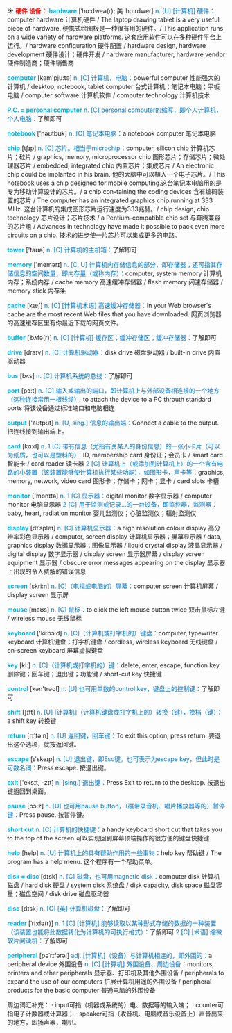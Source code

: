 ☀ <font color="red">**硬件 设备：**</font>
<font color="sky blue">**hardware**</font> [ˈhɑ:dweə(r); 美 ˈhɑ:rdwer]
<font color="#0070c0">n. [U] [计算机] 硬件：</font>computer hardware 计算机硬件 / The laptop drawing tablet is a very useful piece of hardware. 便携式绘图板是一种很有用的硬件。/ This application runs on a wide variety of hardware platforms. 这套应用软件可以在多种硬件平台上运行。/ hardware configuration 硬件配置 / hardware design, hardware development 硬件设计；硬件开发 / hardware manufacturer, hardware vendor 硬件制造商；硬件销售商

<font color="sky blue">**computer**</font> [kəm'pju:tə] 
<font color="#0070c0">n. [C] 计算机，电脑：</font>powerful computer 性能强大的计算机 / desktop, notebook, tablet computer 台式计算机；笔记本电脑；平板电脑 / computer software 计算机软件 / computer technology 计算机技术

<font color="sky blue">**P.C. = personal computer**</font> 
<font color="#0070c0">n. [C] personal computer的缩写，即个人计算机，个人电脑：</font>了解即可 

<font color="sky blue">**notebook**</font> ['nəʊtbʊk] 
<font color="#0070c0">n. [C] 笔记本电脑：</font>a notebook computer 笔记本电脑
           
<font color="sky blue">**chip**</font> [tʃɪp]
<font color="#0070c0">n. [C] 芯片。相当于microchip：</font>computer, silicon chip 计算机芯片；硅片 / graphics, memory, microprocessor chip 图形芯片；存储芯片；微处理器芯片 / embedded, integrated chip 内置芯片；集成芯片 / An electronic chip could be implanted in his brain. 他的大脑中可以植入一个电子芯片。/ This notebook uses a chip designed for mobile computing.这台笔记本电脑用的是专为移动计算设计的芯片。/ a chip con-taining the coding devices 含有编码装置的芯片 / The computer has an integrated graphics chip running at 333 MHz. 这台计算机的集成图形芯片运行速度为333兆赫。/ chip design, chip technology 芯片设计；芯片技术 / a Pentium-compatible chip set 与奔腾兼容的芯片组 / Advances in technology have made it possible to pack even more circuits on a chip. 技术的进步使一片芯片可以集成更多的电路。

<font color="sky blue">**tower**</font> ['taʊə] 
<font color="#0070c0">n. [C] 计算机的主机箱：</font>了解即可

<font color="sky blue">**memory**</font> ['memərɪ] 
<font color="#0070c0">n. [C, U] 计算机内存储信息的部分，即存储器；还可指其存储信息的空间数量，即内存量（或称内存）：</font>computer, system memory 计算机内存；系统内存 / cache memory 高速缓冲存储器 / flash memory 闪速存储器 / memory stick 内存条
           
<font color="sky blue">**cache**</font> [kæʃ]
<font color="#0070c0">n. [C] [计算机术语] 高速缓冲存储器：</font>In your Web browser's cache are the most recent Web files that you have downloaded. 网页浏览器的高速缓存区里有你最近下载的网页文件。
           
<font color="sky blue">**buffer**</font> [ˈbʌfə(r)]
<font color="#0070c0">n. [C] [计算机] 缓存区；缓冲存储区；缓冲存储器：</font>了解即可

<font color="sky blue">**drive**</font> [draɪv] 
<font color="#0070c0">n. [C] 计算机驱动器：</font>disk drive 磁盘驱动器 / built-in drive 内置驱动器

<font color="sky blue">**bus**</font> [bʌs] 
<font color="#0070c0">n. [C] 计算机系统的总线：</font>了解即可

<font color="sky blue">**port**</font> [pɔ:t] 
<font color="#0070c0">n. [C] 输入或输出的端口，即计算机上与外部设备相连接的一个地方（这种连接常用一根线缆）：</font>to attach the device to a PC throuth standard ports 将该设备通过标准端口和电脑相连

<font color="sky blue">**output**</font> ['aʊtpʊt] 
<font color="#0070c0">n. [U, sing.] 信息的输出端：</font>Connect a cable to the output. 把连线接到输出端上。

<font color="sky blue">**card**</font> [kɑːd] 
<font color="#0070c0">n. 1 [C] 带有信息（尤指有关某人的身份信息）的一张小卡片（可以为纸质，也可以是塑料的）：</font>ID, membership card 身份证；会员卡 / smart card 智能卡 / card reader 读卡器 <font color="#0070c0">2 [C] 计算机上（或添加到计算机上）的一个含有电路的小装置（该装置能够使计算机执行某些功能），如图形卡，声卡等：</font>graphics, memory, network, video card 图形卡；存储卡；网卡；显卡 / card slots 卡槽

<font color="sky blue">**monitor**</font> ['mɒnɪtə] 
<font color="#0070c0">n. 1 [C] 显示器：</font>digital monitor 数字显示器 / computer monitor 电脑显示器 <font color="#0070c0">2 [C] 用于监测或记录…的一台设备，即监控器，监测器：</font>baby, heart, radiation monitor 婴儿监测仪；心脏监测仪；辐射监测仪
           
<font color="sky blue">**display**</font> [dɪˈspleɪ]
<font color="#0070c0">n. [C] 计算机显示器：</font>a high resolution colour display 高分辨率彩色显示器 / computer, screen display 计算机显示器；屏幕显示器 / data, graphics display 数据显示器；图像显示器 / liquid crystal display 液晶显示器 / digital display 数字显示器 / display screen 显示器屏幕 / display screen equipment 显示器 / obscure error messages appearing on the display 显示器上出现的令人费解的错误信息
 
<font color="sky blue">**screen**</font> [skri:n] 
<font color="#0070c0">n. [C]（电视或电脑的）屏幕：</font>computer screen 计算机屏幕 / display screen 显示屏

<font color="sky blue">**mouse**</font> [maʊs] 
<font color="#0070c0">n. [C] 鼠标：</font>to click the left mouse button twice 双击鼠标左键 / wireless mouse 无线鼠标

<font color="sky blue">**keyboard**</font> ['ki:bɔ:d] 
<font color="#0070c0">n. [C]（计算机或打字机的）键盘：</font>computer, typewriter keyboard 计算机键盘；打字机键盘 / cordless, wireless keyboard 无线键盘 / on-screen keyboard 屏幕虚拟键盘

<font color="sky blue">**key**</font> [ki:] 
<font color="#0070c0">n. [C]（计算机或打字机的）键：</font>delete, enter, escape, function key 删除键；回车键；退出键；功能键 / short-cut key 快捷键

<font color="sky blue">**control**</font> [kən'trəʊl] 
<font color="#0070c0">n. [U] 也可用单数的control key，键盘上的控制键：</font>了解即可
           
<font color="sky blue">**shift**</font> [ʃɪft]
<font color="#0070c0">n. [U] [计算机]（计算机键盘或打字机上的）转换（键），换档（键）：</font>a shift key 转换键
 
<font color="sky blue">**return**</font> [rɪ'tə:n] 
<font color="#0070c0">n. [U] 返回键，回车键：</font>To exit this option, press return. 要退出这个选项，就按返回键。

<font color="sky blue">**escape**</font> [ɪ'skeɪp] 
<font color="#0070c0">n. [U] 退出键，即Esc键。也可表示为escape key，但此时是可数名词：</font>Press escape. 按退出键。

<font color="sky blue">**exit**</font> ['eksɪt, -zɪt] 
<font color="#0070c0">n. [sing.] 退出键：</font>Press Exit to return to the desktop. 按退出键返回到桌面。

<font color="sky blue">**pause**</font> [pɔ:z] 
<font color="#0070c0">n. [U] 也可用pause button，（磁带录音机、唱片播放器等的）暂停键：</font>Press pause. 按暂停键。 
           
<font color="sky blue">**short cut**</font>
<font color="#0070c0">n. [C] 计算机的快捷键：</font>a handy keyboard short cut that takes you to the top of the screen 可以实现回到屏幕顶端操作的很方便的键盘快捷键
 
<font color="sky blue">**help**</font> [help] 
<font color="#0070c0">n. [U] 计算机上的具有帮助作用的一些事物：</font>help key 帮助键 / The program has a help menu. 这个程序有一个帮助菜单。

<font color="sky blue">**disk = disc**</font> [dɪsk] 
<font color="#0070c0">n. [C] 磁盘，也可用magnetic disk：</font>computer disk 计算机磁盘 / hard disk 硬盘 / system disk 系统盘 / disk capacity, disk space 磁盘容量；磁盘空间 / disk drive 磁盘驱动器
           
<font color="sky blue">**disc**</font> [dɪsk]
<font color="#0070c0">n. [C] [英] 计算机磁盘：</font>了解即可
            
<font color="sky blue">**reader**</font> [ˈri:də(r)]
<font color="#0070c0">n. 1 [C] [计算机] 能够读取以某种形式存储的数据的一种装置（该装置也能将此数据转化为计算机的可执行格式）：</font>了解即可 <font color="#0070c0">2 [C] [术语] 缩微软片阅读机：</font>了解即可
           
<font color="sky blue">**peripheral**</font> [pəˈrɪfərəl]
<font color="#0070c0">adj. [计算机]（设备）与计算机相连的，即外围的：</font>a peripheral device 外围设备 <font color="#0070c0">n. [C] [计算机] 外围设备、周边设备：</font>monitors, printers and other peripherals 显示器、打印机及其他外围设备 / peripherals to expand the use of our computers 扩展计算机用途的外围设备 / peripheral products for the basic computer 普通电脑的外围设备

周边词汇补充：
· input可指（机器或系统的）电、数据等的输入端；
· counter可指电子计数器或计算器；
· speaker可指（收音机、电脑或音乐设备上）声音出来的地方，即扬声器，喇叭。
